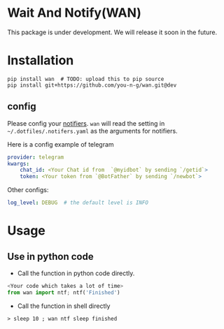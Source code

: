

# Wait And Notify(WAN)
This package is under development.  We will release it soon in the future.



# Installation

<!-- [fzf](https://github.com/junegunn/fzf) is required -->
```shell
pip install wan  # TODO: upload this to pip source
pip install git+https://github.com/you-n-g/wan.git@dev
```

## config

Please config your [notifiers](https://github.com/liiight/notifiers).
`wan` will read the setting in ` ~/.dotfiles/.notifers.yaml` as the arguments for notifiers.

Here is a config example of telegram
```yaml
provider: telegram
kwargs:
    chat_id: <Your Chat id from  `@myidbot` by sending `/getid`>
    token: <Your token from `@BotFather` by sending `/newbot`>
```

Other configs:
```yaml
log_level: DEBUG  # the default level is INFO
```


# Usage

## Use in python code

* Call the function in python code directly.
```python
<Your code which takes a lot of time>
from wan import ntf; ntf('Finished')
```

* Call the function in shell directly
```shell
> sleep 10 ; wan ntf sleep finished
```

